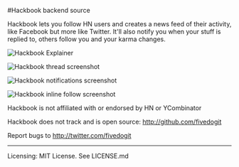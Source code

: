 #Hackbook backend source

Hackbook lets you follow HN users and creates a news feed of their activity, like Facebook but more like Twitter. It'll also notify you when your stuff is replied to, others follow you and your karma changes.

![Hackbook Explainer](https://s3.amazonaws.com/cyrus-general/main_explainer.png)

![Hackbook thread screenshot](https://s3.amazonaws.com/cyrus-general/thread.png)

![Hackbook notifications screenshot](https://s3.amazonaws.com/cyrus-general/notifications.png)

![Hackbook inline follow screenshot](https://s3.amazonaws.com/cyrus-general/inline_follow.png)

Hackbook is not affiliated with or endorsed by HN or YCombinator

Hackbook does not track and is open source:
http://github.com/fivedogit

Report bugs to http://twitter.com/fivedogit

---------------

Licensing: MIT License. See LICENSE.md